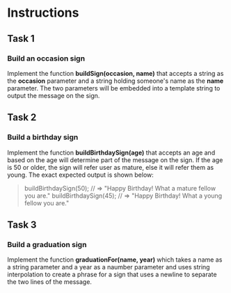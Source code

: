 # Instructions

## Task 1

### Build an occasion sign

Implement the function **buildSign(occasion, name)** that accepts a string as the **occasion** parameter and a string holding someone's name as the **name** parameter. The two parameters will be embedded into a template string to output the message on the sign.

## Task 2

### Build a birthday sign

Implement the function **buildBirthdaySign(age)** that accepts an age and based on the age will determine part of the message on the sign. If the age is 50 or older, the sign will refer user as mature, else it will refer them as young. The exact expected output is shown below:

> buildBirthdaySign(50);
> // => "Happy Birthday! What a mature fellow you are."
> buildBirthdaySign(45);
> // => "Happy Birthday! What a young fellow you are."

## Task 3

### Build a graduation sign

Implement the function **graduationFor(name, year)** which takes a name as a string parameter and a year as a naumber parameter and uses string interpolation to create a phrase for a sign that uses a newline to separate the two lines of the message.
